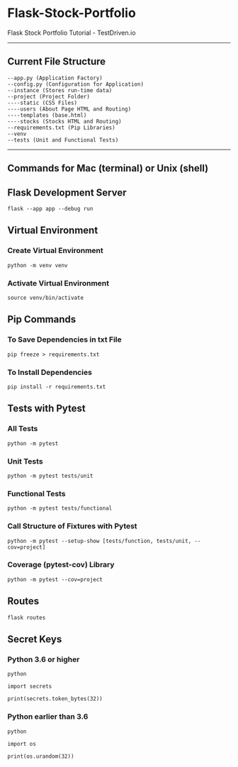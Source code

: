 # Flask-Stock-Portfolio
Flask Stock Portfolio Tutorial - TestDriven.io

-------------------------------------------
Current File Structure
-------------------------------------------

```
--app.py (Application Factory)
--config.py (Configuration for Application)
--instance (Stores run-time data)
--project (Project Folder)
----static (CSS Files)
----users (About Page HTML and Routing)
----templates (base.html)
----stocks (Stocks HTML and Routing)
--requirements.txt (Pip Libraries)
--venv
--tests (Unit and Functional Tests)
```

-------------------------------------------
Commands for Mac (terminal) or Unix (shell)
-------------------------------------------

## Flask Development Server

```
flask --app app --debug run
```

## Virtual Environment
    
### Create Virtual Environment

```
python -m venv venv
```

### Activate Virtual Environment

```
source venv/bin/activate
```

## Pip Commands

### To Save Dependencies in txt File

```
pip freeze > requirements.txt
```

### To Install Dependencies

```
pip install -r requirements.txt
```

## Tests with Pytest

### All Tests

```
python -m pytest
```

### Unit Tests

```
python -m pytest tests/unit
```

### Functional Tests

```
python -m pytest tests/functional
```

### Call Structure of Fixtures with Pytest

```
python -m pytest --setup-show [tests/function, tests/unit, --cov=project]
```

### Coverage (pytest-cov) Library

```
python -m pytest --cov=project
```

## Routes

```
flask routes
```

## Secret Keys

### Python 3.6 or higher

```
python
```

```
import secrets
```

```
print(secrets.token_bytes(32))
```

### Python earlier than 3.6

```
python
```

```
import os
```

```
print(os.urandom(32))
```
